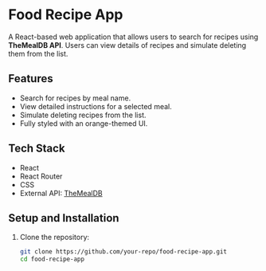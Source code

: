 # Food Recipe App

A React-based web application that allows users to search for recipes using **TheMealDB API**. Users can view details of recipes and simulate deleting them from the list.

## Features

- Search for recipes by meal name.
- View detailed instructions for a selected meal.
- Simulate deleting recipes from the list.
- Fully styled with an orange-themed UI.

## Tech Stack

- React
- React Router
- CSS
- External API: [TheMealDB](https://www.themealdb.com)

## Setup and Installation

1. Clone the repository:
   ```bash
   git clone https://github.com/your-repo/food-recipe-app.git
   cd food-recipe-app

